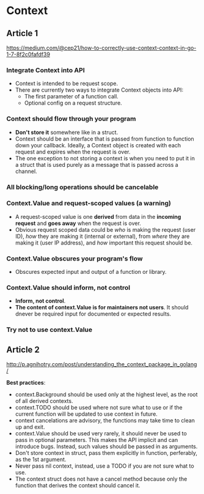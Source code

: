 # Context

## Article 1

<https://medium.com/@cep21/how-to-correctly-use-context-context-in-go-1-7-8f2c0fafdf39>

### Integrate Context into API

- Context is intended to be request scope.
- There are currently two ways to integrate Context objects into API:
  - The first parameter of a function call.
  - Optional config on a request structure.

### Context should flow through your program

- **Don't store it** somewhere like in a struct.
- Context should be an interface that is passed from function to function down your callback. Ideally, a Context object is created with each request and expires when the request is over.
- The one exception to not storing a context is when you need to put it in a struct that is used purely as a message that is passed across a channel.

### All blocking/long operations should be cancelable

### Context.Value and request-scoped values (a warning)

- A request-scoped value is one **derived** from data in the **incoming request** and **goes away** when the request is over.
- Obvious request scoped data could be _who_ is making the request (user ID), _how_ they are making it (internal or external), from _where_ they are making it (user IP address), and _how_ important this request should be.

### Context.Value obscures your program's flow

- Obscures expected input and output of a function or library.

### Context.Value should inform, not control

- **Inform, not control**.
- **The content of context.Value is for maintainers not users**. It should dnever be required input for documented or expected results.

### Try not to use context.Value

## Article 2

<http://p.agnihotry.com/post/understanding_the_context_package_in_golang/>

**Best practices**:

- context.Background should be used only at the highest level, as the root of all derived contexts.
- context.TODO should be used where not sure what to use or if the current function will be updated to use context in future.
- context cancelations are advisory, the functions may take time to clean up and exit.
- context.Value should be used very rarely, it should never be used to pass in optional parameters. This makes the API implicit and can introduce bugs. Instead, such values should be passed in as arguments.
- Don't store context in struct, pass them explicitly in function, perferably, as the 1st argument.
- Never pass nil context, instead, use a TODO if you are not sure what to use.
- The context struct does not have a cancel method because only the function that derives the context should cancel it.
